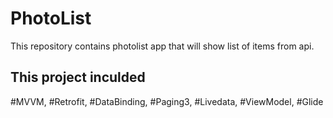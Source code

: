 # PhotoList
This repository contains photolist app that will show list of items from api.

## This project inculded
#MVVM,
#Retrofit,
#DataBinding,
#Paging3,
#Livedata,
#ViewModel,
#Glide
